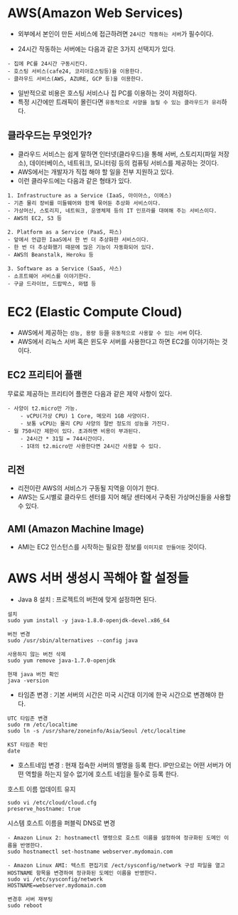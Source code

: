 # AWS(Amazon Web Services)
- 외부에서 본인이 만든 서비스에 접근하려면 `24시간 작동하는 서버`가 필수이다.

- 24시간 작동하는 서버에는 다음과 같은 3가지 선택지가 있다.

```
- 집에 PC를 24시간 구동시킨다.
- 호스팅 서비스(cafe24, 코리아호스팅등)을 이용한다.
- 클라우드 서비스(AWS, AZURE, GCP 등)을 이용한다.
```

- 일반적으로 비용은 호스팅 서비스나 집 PC를 이용하는 것이 저렴하다.
- 특정 시간에만 트래픽이 몰린다면 `유동적으로 사양을 늘릴 수 있는 클라우드가 유리`하다.

## 클라우드는 무엇인가?
- 클라우드 서비스는 쉽게 말하면 인터넷(클라우드)을 통해 서버, 스토리지(파일 저장소), 데이터베이스, 네트워크, 모니터링 등의 컴퓨팅 서비스를 제공하는 것이다.
- AWS에서는 개발자가 직접 해야 할 일을 전부 지원하고 있다.
- 이런 클라우드에는 다음과 같은 형태가 있다.
```
1. Infrastructure as a Service (IaaS, 아이아스, 이에스)
- 기존 물리 장비를 미들웨어와 함께 묶어둔 추상화 서비스이다.
- 가상머신, 스토리지, 네트워크, 운영체제 등의 IT 인프라를 대여해 주는 서비스이다.
- AWS의 EC2, S3 등

2. Platform as a Service (PaaS, 파스)
- 앞에서 언급한 IaaS에서 한 번 더 추상화한 서비스이다.
- 한 번 더 추상화했기 때문에 많은 기능이 자동화되어 있다.
- AWS의 Beanstalk, Heroku 등

3. Software as a Service (SaaS, 사스)
- 소프트웨어 서비스를 이야기한다.
- 구글 드라이브, 드랍박스, 와탭 등
```

# EC2 (Elastic Compute Cloud)
- AWS에서 제공하는 `성능, 용량 등`을 `유동적으로 사용할 수 있는 서버` 이다.
- AWS에서 리눅스 서버 혹은 윈도우 서버를 사용한다고 하면 EC2를 이야기하는 것이다.

## EC2 프리티어 플랜
무료로 제공하는 프리티어 플랜은 다음과 같은 제약 사항이 있다.
```
- 사양이 t2.micro만 가능.
    - vCPU(가상 CPU) 1 Core, 메모리 1GB 사양이다.
    - 보통 vCPU는 물리 CPU 사양의 절반 정도의 성능을 가진다.
- 월 750시간 제한이 있다. 초과하면 비용이 부과된다.
    - 24시간 * 31일 = 744시간이다.
    - 1대의 t2.micro만 사용한다면 24시간 사용할 수 있다.
```

## 리전
- 리전이란 AWS의 서비스가 구동될 지역을 이야기 한다.
- AWS는 도시별로 클라우드 센터를 지어 해당 센터에서 구축된 가상머신들을 사용할 수 있다.

## AMI (Amazon Machine Image)
- AMI는 EC2 인스턴스를 시작하는 필요한 정보를 `이미지로 만들어둔` 것이다.

# AWS 서버 생성시 꼭해야 할 설정들
- Java 8 설치 : 프로젝트의 버전에 맞게 설정하면 된다.
```
설치
sudo yum install -y java-1.8.0-openjdk-devel.x86_64

버전 변경
sudo /usr/sbin/alternatives --config java

사용하지 않는 버전 삭제
sudo yum remove java-1.7.0-openjdk

현재 java 버전 확인
java -version
```
- 타임존 변경 : 기본 서버의 시간은 미국 시간대 이기에 한국 시간으로 변경해야 한다.
```
UTC 타임존 변경
sudo rm /etc/localtime
sudo ln -s /usr/share/zoneinfo/Asia/Seoul /etc/localtime

KST 타임존 확인
date
```
- 호스트네임 변경 : 현재 접속한 서버의 별명을 등록 한다. IP만으로는 어떤 서버가 어떤 역할을 하는지 알수 없기에 호스트 네임을 필수로 등록 한다.

호스트 이름 업데이트 유지
```
sudo vi /etc/cloud/cloud.cfg
preserve_hostname: true
```

시스템 호스트 이름을 퍼블릭 DNS로 변경
```
- Amazon Linux 2: hostnamectl 명령으로 호스트 이름을 설정하여 정규화된 도메인 이름을 반영한다.
sudo hostnamectl set-hostname webserver.mydomain.com

- Amazon Linux AMI: 텍스트 편집기로 /ect/sysconfig/network 구성 파일을 열고 HOSTNAME 항목을 변경하여 정규화된 도메인 이름을 반영한다.
sudo vi /etc/sysconfig/network
HOSTNAME=webserver.mydomain.com

변경후 서버 재부팅
sudo reboot
```